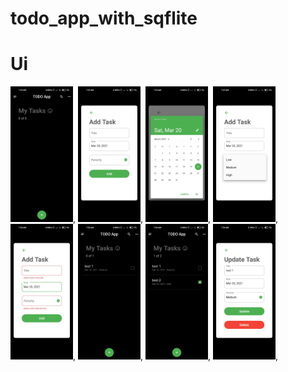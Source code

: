 # todo_app_with_sqflite

# Ui
<img src = "images/1.jpg" width ="100" heigh = "300">,
<img src = "images/2.jpg" width ="100" heigh = "300">,
<img src = "images/3.jpg" width ="100" heigh = "300">,
<img src = "images/4.jpg" width ="100" heigh = "300">,
<img src = "images/5.jpg" width ="100" heigh = "300">,
<img src = "images/6.jpg" width ="100" heigh = "300">,
<img src = "images/7.jpg" width ="100" heigh = "300">,
<img src = "images/8.jpg" width ="100" heigh = "300">,


